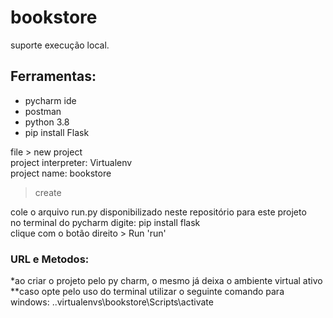# bookstore
suporte execução local.<br>

## Ferramentas:
* pycharm ide
* postman
* python 3.8
* pip install Flask

file > new project <br>
project interpreter: Virtualenv <br>
project name: bookstore <br>
> create <br>

cole o arquivo run.py disponibilizado neste repositório para este projeto <br>
no terminal do pycharm digite: pip install flask <br>
clique com o botão direito > Run 'run' <br>

### URL e Metodos:


*ao criar o projeto pelo py charm, o mesmo já deixa o ambiente virtual ativo <br>
**caso opte pelo uso do terminal utilizar o seguinte comando para windows: .\.virtualenvs\bookstore\Scripts\activate <br>
